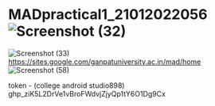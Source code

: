 # MADpractical1_21012022056![Screenshot (32)](https://user-images.githubusercontent.com/110801459/183340766-4f068e04-1ee2-4b2e-b73e-25900bb9593f.png)
![Screenshot (33)](https://user-images.githubusercontent.com/110801459/183343708-810e38b1-ee70-4430-9175-94b3897ed56b.png)
https://sites.google.com/ganpatuniversity.ac.in/mad/home
![Screenshot (58)](https://user-images.githubusercontent.com/110801459/183861540-3c34e891-f386-4f54-b4e7-4521570a6b8e.png)



token - (college android studio898)
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
